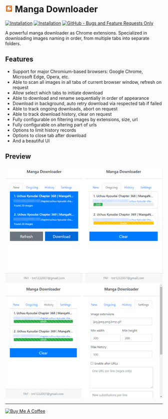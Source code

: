 # <img width="24px" src="./src/assets/Icon-128.png" alt="Manga Downloader"></img> Manga Downloader
[![Installation](https://img.shields.io/chrome-web-store/v/dcaaabmopjlkogkeahlbehpnppgleahf?style=flat-square&label=Chrome%20Web%20Store&cacheSeconds=3600)](https://chrome.google.com/webstore/detail/manga-downloader/dcaaabmopjlkogkeahlbehpnppgleahf)
[![Installation](https://img.shields.io/chrome-web-store/rating/dcaaabmopjlkogkeahlbehpnppgleahf?style=flat-square&label=Rating&cacheSeconds=3600)](https://chrome.google.com/webstore/detail/manga-downloader/dcaaabmopjlkogkeahlbehpnppgleahf)
[![GitHub - Bugs and Feature Requests Only](https://img.shields.io/github/issues/tnt1232007/mangadownloader?style=flat-square&label=GitHub&cacheSeconds=60)](https://github.com/tnt1232007/mangadownloader/issues)

A powerful manga downloader as Chrome extensions. Specialized in downloading images naming in order, from multiple tabs into separate folders.

## Features

- Support for major Chromium-based browsers: Google Chrome, Microsoft Edge, Opera, etc.
- Able to scan all images in all tabs of current browser window, refresh on request
- Allow select which tabs to initiate download
- Able to download and rename sequentially in order of appearance
- Download in background, auto retry download via respected tab if failed
- Able to track ongoing downloads, abort on request
- Able to track download history, clear on request
- Fully configurable on filtering images by extensions, size, url
- Fully configurable on altering part of urls
- Options to limit history records
- Options to close tab after download
- And a beautiful UI

## Preview

<img src="./screenshots/210513_212537.png" alt="Screenshot 1"></img>
<img src="./screenshots/210513_212600.png" alt="Screenshot 2"></img>

---
<a href="https://www.buymeacoffee.com/tnt1232007" target="_blank"><img src="https://www.buymeacoffee.com/assets/img/guidelines/download-assets-sm-1.svg" alt="Buy Me A Coffee" ></a>
